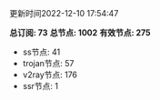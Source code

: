 更新时间2022-12-10 17:54:47

**总订阅: 73**
**总节点: 1002**
**有效节点: 275**
- ss节点: 41
- trojan节点: 57
- v2ray节点: 176
- ssr节点: 1
